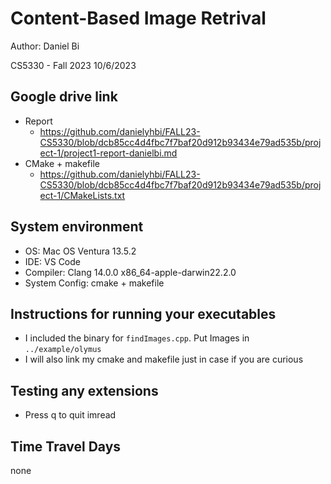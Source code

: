 # Content-Based Image Retrival
Author: Daniel Bi

CS5330 - Fall 2023
10/6/2023

## Google drive link
- Report
   - https://github.com/danielyhbi/FALL23-CS5330/blob/dcb85cc4d4fbc7f7baf20d912b93434e79ad535b/project-1/project1-report-danielbi.md
- CMake + makefile
   - https://github.com/danielyhbi/FALL23-CS5330/blob/dcb85cc4d4fbc7f7baf20d912b93434e79ad535b/project-1/CMakeLists.txt

## System environment
- OS: Mac OS Ventura 13.5.2
- IDE: VS Code
- Compiler: Clang 14.0.0 x86_64-apple-darwin22.2.0
- System Config: cmake + makefile

## Instructions for running your executables
- I included the binary for `findImages.cpp`. Put Images in `../example/olymus`
- I will also link my cmake and makefile just in case if you are curious

## Testing any extensions
- Press q to quit imread

## Time Travel Days
none